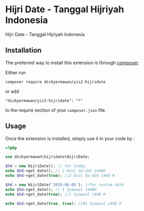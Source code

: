 Hijri Date - Tanggal Hijriyah Indonesia
=======================================
Hijri Date - Tanggal Hijriyah Indonesia

Installation
------------

The preferred way to install this extension is through [composer](http://getcomposer.org/download/).

Either run

```
composer require dickyermawan/yii2-hijridate
```

or add

```
"dickyermawan/yii2-hijridate": "*"
```

to the require section of your `composer.json` file.


Usage
-----

Once the extension is installed, simply use it in your code by  :

```php
<?php

use dickyermawan\hijridate\HijriDate;

$hd = new HijriDate(); // for today
echo $hd->get_date(); // 2 Dzul Qa'dah 1440H
echo $hd->get_date(true); //2 Dzul Qa'dah 1440 H

$hd = new HijriDate('2019-06-05'); //for custom date
echo $hd->get_date(); // 1 Syawwal 1440H
echo $hd->get_date(true); //1 Syawwal 1440 H

echo $hd->get_date(true, true); //01 Syawwal 1440 H